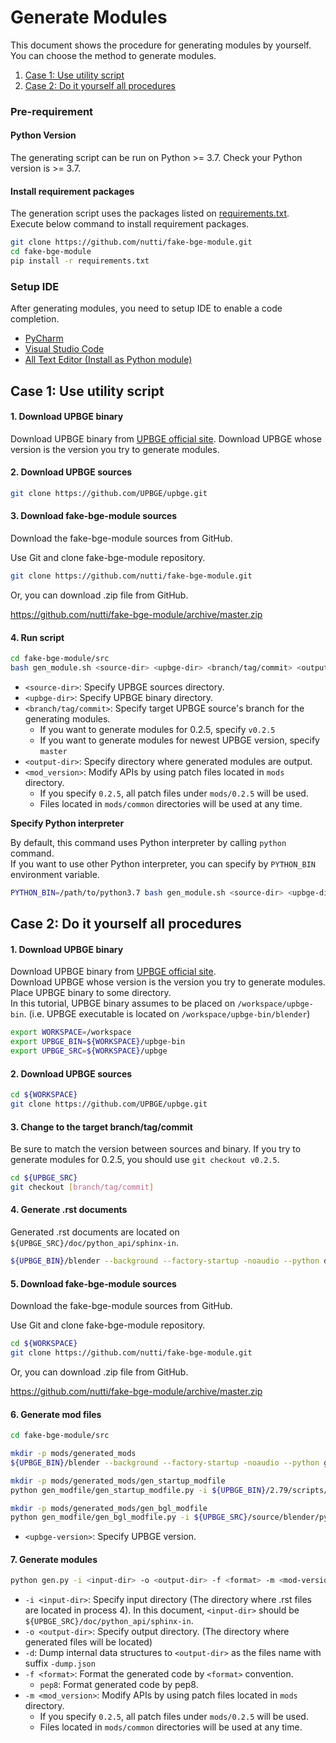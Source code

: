 # Generate Modules

This document shows the procedure for generating modules by yourself.  
You can choose the method to generate modules.

1. [Case 1: Use utility script](#case-1-use-utility-script)
2. [Case 2: Do it yourself all procedures](#case-2-do-it-yourself-all-procedures)


### Pre-requirement

#### Python Version

The generating script can be run on Python >= 3.7.
Check your Python version is >= 3.7.


#### Install requirement packages

The generation script uses the packages listed on [requirements.txt](../requirements.txt).  
Execute below command to install requirement packages.

```bash
git clone https://github.com/nutti/fake-bge-module.git
cd fake-bge-module
pip install -r requirements.txt
```


### Setup IDE

After generating modules, you need to setup IDE to enable a code completion.

* [PyCharm](docs/setup_pycharm.md)
* [Visual Studio Code](docs/setup_visual_studio_code.md)
* [All Text Editor (Install as Python module)](docs/setup_all_text_editor.md)


## Case 1: Use utility script

#### 1. Download UPBGE binary

Download UPBGE binary from [UPBGE official site](https://upbge.org/).
Download UPBGE whose version is the version you try to generate modules.


#### 2. Download UPBGE sources

```bash
git clone https://github.com/UPBGE/upbge.git
```


#### 3. Download fake-bge-module sources

Download the fake-bge-module sources from GitHub.

Use Git and clone fake-bge-module repository.

```bash
git clone https://github.com/nutti/fake-bge-module.git
```

Or, you can download .zip file from GitHub.

https://github.com/nutti/fake-bge-module/archive/master.zip


#### 4. Run script

```bash
cd fake-bge-module/src
bash gen_module.sh <source-dir> <upbge-dir> <branch/tag/commit> <output-dir> <mod-version>
```

* `<source-dir>`: Specify UPBGE sources directory.
* `<upbge-dir>`: Specify UPBGE binary directory.
* `<branch/tag/commit>`: Specify target UPBGE source's branch for the generating modules.
  * If you want to generate modules for 0.2.5, specify `v0.2.5`
  * If you want to generate modules for newest UPBGE version, specify `master`
* `<output-dir>`: Specify directory where generated modules are output.
* `<mod_version>`: Modify APIs by using patch files located in `mods` directory.
  * If you specify `0.2.5`, all patch files under `mods/0.2.5` will be used.
  * Files located in `mods/common` directories will be used at any time.


**Specify Python interpreter**

By default, this command uses Python interpreter by calling `python` command.  
If you want to use other Python interpreter, you can specify by `PYTHON_BIN` environment variable.

```bash
PYTHON_BIN=/path/to/python3.7 bash gen_module.sh <source-dir> <upbge-dir> <branch/tag/commit> <output-dir> <mod-version>
```


## Case 2: Do it yourself all procedures

#### 1. Download UPBGE binary

Download UPBGE binary from [UPBGE official site](https://upbge.org/).  
Download UPBGE whose version is the version you try to generate modules.  
Place UPBGE binary to some directory.  
In this tutorial, UPBGE binary assumes to be placed on `/workspace/upbge-bin`. (i.e. UPBGE executable is located on `/workspace/upbge-bin/blender`)

```bash
export WORKSPACE=/workspace
export UPBGE_BIN=${WORKSPACE}/upbge-bin
export UPBGE_SRC=${WORKSPACE}/upbge
```


#### 2. Download UPBGE sources

```bash
cd ${WORKSPACE}
git clone https://github.com/UPBGE/upbge.git
```


#### 3. Change to the target branch/tag/commit

Be sure to match the version between sources and binary.
If you try to generate modules for 0.2.5, you should use `git checkout v0.2.5`.

```bash
cd ${UPBGE_SRC}
git checkout [branch/tag/commit]
```


#### 4. Generate .rst documents

Generated .rst documents are located on `${UPBGE_SRC}/doc/python_api/sphinx-in`.

```bash
${UPBGE_BIN}/blender --background --factory-startup -noaudio --python doc/python_api/sphinx_doc_gen.py
```


#### 5. Download fake-bge-module sources

Download the fake-bge-module sources from GitHub.

Use Git and clone fake-bge-module repository.

```bash
cd ${WORKSPACE}
git clone https://github.com/nutti/fake-bge-module.git
```

Or, you can download .zip file from GitHub.

https://github.com/nutti/fake-bge-module/archive/master.zip


#### 6. Generate mod files

```bash
cd fake-bge-module/src

mkdir -p mods/generated_mods
${UPBGE_BIN}/blender --background --factory-startup -noaudio --python gen_modfile/gen_modules_modfile.py -- -m addon_utils -o mods/generated_mods/gen_modules_modfile

mkdir -p mods/generated_mods/gen_startup_modfile
python gen_modfile/gen_startup_modfile.py -i ${UPBGE_BIN}/2.79/scripts/startup -o mods/generated_mods/gen_startup_modfile/bge.json

mkdir -p mods/generated_mods/gen_bgl_modfile
python gen_modfile/gen_bgl_modfile.py -i ${UPBGE_SRC}/source/blender/python/generic/bgl.c -o mods/generated_mods/gen_bgl_modfile/bgl.json
```

* `<upbge-version>`: Specify UPBGE version.


#### 7. Generate modules

```bash
python gen.py -i <input-dir> -o <output-dir> -f <format> -m <mod-version>
```

* `-i <input-dir>`: Specify input directory (The directory where .rst files are located in process 4). In this document, `<input-dir>` should be `${UPBGE_SRC}/doc/python_api/sphinx-in`.
* `-o <output-dir>`: Specify output directory. (The directory where generated files will be located)
* `-d`: Dump internal data structures to `<output-dir>` as the files name with suffix `-dump.json`
* `-f <format>`: Format the generated code by `<format>` convention.
  * `pep8`: Format generated code by pep8.
* `-m <mod_version>`: Modify APIs by using patch files located in `mods` directory.
  * If you specify `0.2.5`, all patch files under `mods/0.2.5` will be used.
  * Files located in `mods/common` directories will be used at any time.
